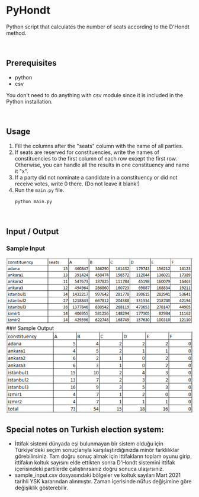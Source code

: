 # PyHondt
Python script that calculates the number of seats according to the D'Hondt method.

<br>

## Prerequisites
   - python
   - csv

You don't need to do anything with csv module since it is included in the Python installation.

<br>

## Usage
1. Fill the columns after the "seats" column with the name of all parties.
2. If seats are reserved for constituencies, write the names of constituencies to the first column of each row except the first row. Otherwise, you can handle all the results in one constituency and name it "x".
3. If a party did not nominate a candidate in a constituency or did not receive votes, write 0 there. (Do not leave it blank!)
4. Run the `main.py` file.
   ```sh
   python main.py
   ```
   
<br>

## Input / Output
### Sample Input
<img src="img/input.png">
### Sample Output
<img src="img/output.png">
   
<br>

## Special notes on Turkish election system:
  - İttifak sistemi dünyada eşi bulunmayan bir sistem olduğu için Türkiye'deki seçim sonuçlarıyla karşılaştırdığınızda minör farklılıklar görebilirsiniz. Tam doğru sonuç almak için ittifakların toplam oyunu girip, ittifakın koltuk sayısını elde ettikten sonra D'Hondt sistemini ittifak içerisindeki partilerde çalıştırırsanız doğru sonuca ulaşırsınız.
  - sample_input.csv dosyasındaki bölgeler ve koltuk sayıları Mart 2021 tarihli YSK kararından alınmıştır. Zaman içerisinde nüfus değişimine göre değişiklik gösterebilir.
